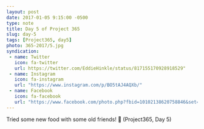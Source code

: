 ```yaml
---
layout: post
date: 2017-01-05 9:15:00 -0500
type: note
title: Day 5 of Project 365
slug: day-5
tags: [Project365, day5]
photo: 365-2017/5.jpg
syndication:
 - name: Twitter
   icon: fa-twitter
   url: https://twitter.com/EddieHinkle/status/817155170928918529"
 - name: Instagram
   icon: fa-instagram
   url: "https://www.instagram.com/p/BO5tAJ4AQXb/"
 - name: Facebook
   icon: fa-facebook
   url: "https://www.facebook.com/photo.php?fbid=10102138620758846&set=a.10102131355967546.1073741838.19506647"
---
```

Tried some new food with some old friends! 🙌 (Project365, Day 5)